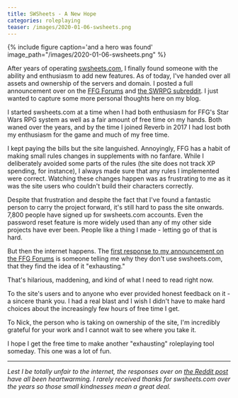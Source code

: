 ```yaml
---
title: SWSheets - A New Hope
categories: roleplaying
teaser: /images/2020-01-06-swsheets.png
---
```


{% include figure caption='and a hero was found' image_path="/images/2020-01-06-swsheets.png" %}

After years of operating [swsheets.com](http://swsheets.com), I finally found someone with the ability and enthusiasm to add new features. As of today, I've handed over all assets and ownership of the servers and domain. I posted a full announcement over on the [FFG Forums](https://community.fantasyflightgames.com/topic/304147-swsheets-under-new-stewardship) and [the SWRPG subreddit](https://www.reddit.com/r/swrpg/comments/el3cw3/swsheets_under_new_stewardship/). I just wanted to capture some more personal thoughts here on my blog.

I started swsheets.com at a time when I had both enthusiasm for FFG's Star Wars RPG system as well as a fair amount of free time on my hands. Both waned over the years, and by the time I joined Reverb in 2017 I had lost both my enthusiasm for the game and much of my free time.

I kept paying the bills but the site languished. Annoyingly, FFG  has a habit of making small rules changes in supplements with no fanfare. While I deliberately avoided some parts of the rules (the site does not track XP spending, for instance), I always made sure that any rules I implemented were correct. Watching these changes happen was as frustrating to me as it was the site users who couldn't build their characters correctly.

Despite that frustration and despite the fact that I've found a fantastic person to carry the project forward, it's still hard to pass the site onwards. 7,800 people have signed up for swsheets.com accounts. Even the password reset feature is more widely used than any of my other side projects have ever been. People like a thing I made - letting go of that is hard.

But then the internet happens. The [first response to my announcement on the FFG Forums](https://community.fantasyflightgames.com/topic/304147-swsheets-under-new-stewardship/?do=findComment&comment=3863473) is someone telling me why they don't use swsheets.com, that they find the idea of it "exhausting."

That's hilarious, maddening, and kind of what I need to read right now.

To the site's users and to anyone who ever provided honest feedback on it - a sincere thank you. I had a real blast and I wish I didn't have to make hard choices about the increasingly few hours of free time I get.

To Nick, the person who is taking on ownership of the site, I'm incredibly grateful for your work and I cannot wait to see where you take it.

I hope I get the free time to make another "exhausting" roleplaying tool someday. This one was a lot of fun.

<hr>

_Lest I be totally unfair to the internet, the responses over on [the Reddit post](https://www.reddit.com/r/swrpg/comments/el3cw3/swsheets_under_new_stewardship) have all been heartwarming. I rarely received thanks for swsheets.com over the years so those small kindnesses mean a great deal._